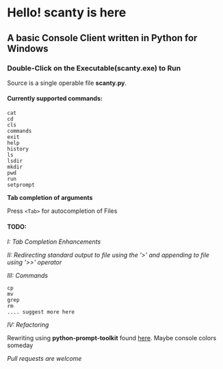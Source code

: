 # Hello! scanty is here
## A basic Console Client written in Python for Windows
### Double-Click on the Executable(scanty.exe) to Run

Source is a single operable file **scanty.py**. 

#### Currently supported commands:
```console
cat
cd
cls
commands
exit
help
history
ls
lsdir
mkdir
pwd
run
setprompt
```

**Tab completion of arguments**

Press `<Tab>` for autocompletion of Files 


#### TODO:

*I:  Tab Completion Enhancements*

*II: Redirecting standard output to file using the '>' and appending to file using '>>' operator*

*III: Commands*
```console
cp
mv
grep
rm
.... suggest more here
```

*IV: Refactoring*

Rewriting using **python-prompt-toolkit** found <a href="https://github.com/prompt-toolkit/python-prompt-toolkit">here</a>.
Maybe console colors someday

*Pull requests are welcome*